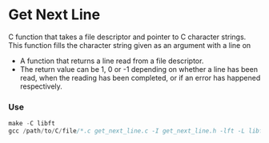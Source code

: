 # Get Next Line

C function that takes a file descriptor and pointer to C character strings.
This function fills the character string given as an argument with a line on 

  - A function that returns a line read from a file descriptor.
  - The return value can be 1, 0 or -1 depending on whether a line has been read,
when the reading has been completed, or if an error has happened respectively.

### Use

```C
make -C libft
gcc /path/to/C/file/*.c get_next_line.c -I get_next_line.h -lft -L libft
```
